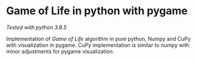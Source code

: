 # Game of Life in python with pygame

*Tested with python 3.8.5*

Implementation of *Game of Life* algorithm in pure python, Numpy and CuPy with visualization in pygame. CuPy implementation is similar to numpy with minor adjustments for pygame visualization.
